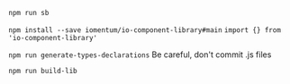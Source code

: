 `npm run sb`

`npm install --save iomentum/io-component-library#main`
`import {} from 'io-component-library'`

`npm run generate-types-declarations`
Be careful, don't commit .js files

`npm run build-lib`

